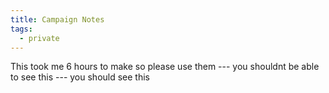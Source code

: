 ```yaml
---
title: Campaign Notes
tags:
  - private
---
```


This took me 6 hours to make so please use them
--- you shouldnt be able to see this ---
you should see this
